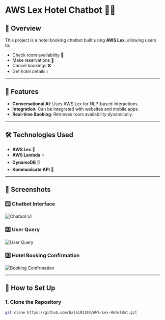 # AWS Lex Hotel Chatbot 🏨🤖

## 📌 Overview
This project is a hotel booking chatbot built using **AWS Lex**, allowing users to:
- Check room availability 🏡
- Make reservations 📝
- Cancel bookings ❌
- Get hotel details ℹ️

---

## 🚀 Features
- **Conversational AI**: Uses AWS Lex for NLP-based interactions.
- **Integration**: Can be integrated with websites and mobile apps.
- **Real-time Booking**: Retrieves room availability dynamically.

---

## 🛠️ Technologies Used
- **AWS Lex** 🤖
- **AWS Lambda** ⚡
- **DynamoDB** 🗄️
- **Kommunicate API** 🔗

---

## 📸 Screenshots

### **1️⃣ Chatbot Interface**
![Chatbot UI](images/chatbot_ui.png)

### **2️⃣ User Query**
![User Query](images/user_query.png)

### **3️⃣ Hotel Booking Confirmation**
![Booking Confirmation](images/booking_confirmation.png)

---

## 🔧 How to Set Up
### **1. Clone the Repository**
```bash
git clone https://github.com/bala191103/AWS-Lex-HotelBot.git
